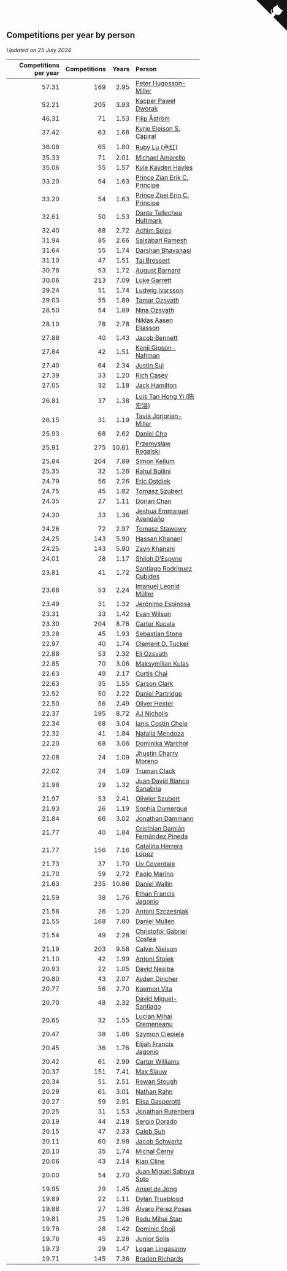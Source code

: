 ## Competitions per year by person

*Updated on 25 July 2024*

| Competitions per year | Competitions | Years | Person |
| ---: | ---: | ---: | :--- |
| 57.31 | 169 | 2.95 | [Peter Hugosson-Miller](https://www.worldcubeassociation.org/persons/2021HUGO01) |
| 52.21 | 205 | 3.93 | [Kacper Paweł Dworak](https://www.worldcubeassociation.org/persons/2020DWOR01) |
| 46.31 | 71 | 1.53 | [Filip Åström](https://www.worldcubeassociation.org/persons/2023ASTR01) |
| 37.42 | 63 | 1.68 | [Kyrie Eleison S. Capiral](https://www.worldcubeassociation.org/persons/2022CAPI02) |
| 36.08 | 65 | 1.80 | [Ruby Lu (卢红)](https://www.worldcubeassociation.org/persons/2022LURU01) |
| 35.33 | 71 | 2.01 | [Michael Amarello](https://www.worldcubeassociation.org/persons/2022AMAR09) |
| 35.06 | 55 | 1.57 | [Kyle Kayden Hayles](https://www.worldcubeassociation.org/persons/2022HAYL02) |
| 33.20 | 54 | 1.63 | [Prince Zian Erik C. Principe](https://www.worldcubeassociation.org/persons/2022PRIN08) |
| 33.20 | 54 | 1.63 | [Prince Zoei Erin C. Principe](https://www.worldcubeassociation.org/persons/2022PRIN09) |
| 32.61 | 50 | 1.53 | [Dante Tellechea Hultmark](https://www.worldcubeassociation.org/persons/2023HULT01) |
| 32.40 | 88 | 2.72 | [Achim Spies](https://www.worldcubeassociation.org/persons/2021SPIE01) |
| 31.94 | 85 | 2.66 | [Saisabari Ramesh](https://www.worldcubeassociation.org/persons/2021RAME01) |
| 31.64 | 55 | 1.74 | [Darshan Bhavanasi](https://www.worldcubeassociation.org/persons/2022BHAV01) |
| 31.10 | 47 | 1.51 | [Taj Bressert](https://www.worldcubeassociation.org/persons/2023BRES01) |
| 30.78 | 53 | 1.72 | [August Barnard](https://www.worldcubeassociation.org/persons/2022BARN21) |
| 30.06 | 213 | 7.09 | [Luke Garrett](https://www.worldcubeassociation.org/persons/2017GARR05) |
| 29.24 | 51 | 1.74 | [Ludwig Ivarsson](https://www.worldcubeassociation.org/persons/2022IVAR01) |
| 29.03 | 55 | 1.89 | [Tamar Ozsvath](https://www.worldcubeassociation.org/persons/2022OZSV04) |
| 28.50 | 54 | 1.89 | [Nina Ozsvath](https://www.worldcubeassociation.org/persons/2022OZSV03) |
| 28.10 | 78 | 2.78 | [Niklas Aasen Eliasson](https://www.worldcubeassociation.org/persons/2021ELIA01) |
| 27.88 | 40 | 1.43 | [Jacob Bennett](https://www.worldcubeassociation.org/persons/2023BENN04) |
| 27.84 | 42 | 1.51 | [Kenji Gipson-Nahman](https://www.worldcubeassociation.org/persons/2023GIPS01) |
| 27.40 | 64 | 2.34 | [Justin Sui](https://www.worldcubeassociation.org/persons/2022SUIJ01) |
| 27.39 | 33 | 1.20 | [Rich Casey](https://www.worldcubeassociation.org/persons/2023CASE06) |
| 27.05 | 32 | 1.18 | [Jack Hamilton](https://www.worldcubeassociation.org/persons/2023HAMI08) |
| 26.81 | 37 | 1.38 | [Luis Tan Hong Yi (陈宏溢)](https://www.worldcubeassociation.org/persons/2023YILU01) |
| 26.15 | 31 | 1.19 | [Tavia Jorjorian-Miller](https://www.worldcubeassociation.org/persons/2023JORJ01) |
| 25.93 | 68 | 2.62 | [Daniel Cho](https://www.worldcubeassociation.org/persons/2021CHOD01) |
| 25.91 | 275 | 10.61 | [Przemysław Rogalski](https://www.worldcubeassociation.org/persons/2013ROGA02) |
| 25.84 | 204 | 7.89 | [Simon Kellum](https://www.worldcubeassociation.org/persons/2016KELL12) |
| 25.35 | 32 | 1.26 | [Rahul Bollini](https://www.worldcubeassociation.org/persons/2023BOLL01) |
| 24.79 | 56 | 2.26 | [Eric Ostdiek](https://www.worldcubeassociation.org/persons/2022OSTD01) |
| 24.75 | 45 | 1.82 | [Tomasz Szubert](https://www.worldcubeassociation.org/persons/2022SZUB02) |
| 24.35 | 27 | 1.11 | [Dorian Chan](https://www.worldcubeassociation.org/persons/2023DORI01) |
| 24.30 | 33 | 1.36 | [Jeshua Emmanuel Avendaño](https://www.worldcubeassociation.org/persons/2023AVEN01) |
| 24.26 | 72 | 2.97 | [Tomasz Stawowy](https://www.worldcubeassociation.org/persons/2021STAW01) |
| 24.25 | 143 | 5.90 | [Hassan Khanani](https://www.worldcubeassociation.org/persons/2018KHAN26) |
| 24.25 | 143 | 5.90 | [Zayn Khanani](https://www.worldcubeassociation.org/persons/2018KHAN28) |
| 24.01 | 28 | 1.17 | [Shiloh D’Espyne](https://www.worldcubeassociation.org/persons/2023DESP01) |
| 23.81 | 41 | 1.72 | [Santiago Rodríguez Cubides](https://www.worldcubeassociation.org/persons/2022CUBI01) |
| 23.66 | 53 | 2.24 | [Imanuel Leonid Müller](https://www.worldcubeassociation.org/persons/2022MULL02) |
| 23.49 | 31 | 1.32 | [Jerónimo Espinosa](https://www.worldcubeassociation.org/persons/2023ESPI07) |
| 23.31 | 33 | 1.42 | [Evan Wilson](https://www.worldcubeassociation.org/persons/2023WILS11) |
| 23.30 | 204 | 8.76 | [Carter Kucala](https://www.worldcubeassociation.org/persons/2015KUCA01) |
| 23.28 | 45 | 1.93 | [Sebastian Stone](https://www.worldcubeassociation.org/persons/2022STON09) |
| 22.97 | 40 | 1.74 | [Clement D. Tucker](https://www.worldcubeassociation.org/persons/2022TUCK09) |
| 22.88 | 53 | 2.32 | [Eli Ozsvath](https://www.worldcubeassociation.org/persons/2022OZSV01) |
| 22.85 | 70 | 3.06 | [Maksymilian Kulas](https://www.worldcubeassociation.org/persons/2021KULA02) |
| 22.63 | 49 | 2.17 | [Curtis Chai](https://www.worldcubeassociation.org/persons/2022CHAI02) |
| 22.63 | 35 | 1.55 | [Carson Clark](https://www.worldcubeassociation.org/persons/2023CLAR02) |
| 22.52 | 50 | 2.22 | [Daniel Partridge](https://www.worldcubeassociation.org/persons/2022PART02) |
| 22.50 | 56 | 2.49 | [Oliver Hexter](https://www.worldcubeassociation.org/persons/2022HEXT01) |
| 22.37 | 195 | 8.72 | [AJ Nicholls](https://www.worldcubeassociation.org/persons/2015NICH04) |
| 22.34 | 68 | 3.04 | [Ianis Costin Chele](https://www.worldcubeassociation.org/persons/2021CHEL01) |
| 22.32 | 41 | 1.84 | [Natalia Mendoza](https://www.worldcubeassociation.org/persons/2022MEND24) |
| 22.20 | 68 | 3.06 | [Dominika Warchoł](https://www.worldcubeassociation.org/persons/2021WARC01) |
| 22.08 | 24 | 1.09 | [Jhustin Charry Moreno](https://www.worldcubeassociation.org/persons/2023MORE20) |
| 22.02 | 24 | 1.09 | [Truman Clack](https://www.worldcubeassociation.org/persons/2023CLAC02) |
| 21.98 | 29 | 1.32 | [Juan David Blanco Sanabria](https://www.worldcubeassociation.org/persons/2023SANA04) |
| 21.97 | 53 | 2.41 | [Oliwier Szubert](https://www.worldcubeassociation.org/persons/2022SZUB01) |
| 21.93 | 26 | 1.19 | [Sophia Dumergue](https://www.worldcubeassociation.org/persons/2023DUME02) |
| 21.84 | 66 | 3.02 | [Jonathan Dammann](https://www.worldcubeassociation.org/persons/2021DAMM01) |
| 21.77 | 40 | 1.84 | [Cristhian Damián Fernández Pineda](https://www.worldcubeassociation.org/persons/2022PINE05) |
| 21.77 | 156 | 7.16 | [Catalina Herrera López](https://www.worldcubeassociation.org/persons/2017LOPE31) |
| 21.73 | 37 | 1.70 | [Liv Coverdale](https://www.worldcubeassociation.org/persons/2022COVE02) |
| 21.70 | 59 | 2.72 | [Paolo Marino](https://www.worldcubeassociation.org/persons/2021MARI04) |
| 21.63 | 235 | 10.86 | [Daniel Wallin](https://www.worldcubeassociation.org/persons/2013WALL03) |
| 21.59 | 38 | 1.76 | [Ethan Francis Jagonio](https://www.worldcubeassociation.org/persons/2022JAGO03) |
| 21.58 | 26 | 1.20 | [Antoni Szcześniak](https://www.worldcubeassociation.org/persons/2023SZCZ04) |
| 21.55 | 168 | 7.80 | [Daniel Mullen](https://www.worldcubeassociation.org/persons/2016MULL04) |
| 21.54 | 49 | 2.28 | [Christofor Gabriel Costea](https://www.worldcubeassociation.org/persons/2022COST03) |
| 21.19 | 203 | 9.58 | [Calvin Nielson](https://www.worldcubeassociation.org/persons/2014NIEL03) |
| 21.10 | 42 | 1.99 | [Antoni Stojek](https://www.worldcubeassociation.org/persons/2022STOJ03) |
| 20.93 | 22 | 1.05 | [David Nesiba](https://www.worldcubeassociation.org/persons/2023NESI01) |
| 20.80 | 43 | 2.07 | [Ayden Dincher](https://www.worldcubeassociation.org/persons/2022DINC01) |
| 20.77 | 56 | 2.70 | [Kaemon Vita](https://www.worldcubeassociation.org/persons/2021VITA01) |
| 20.70 | 48 | 2.32 | [David Miguel-Santiago](https://www.worldcubeassociation.org/persons/2022MIGU02) |
| 20.65 | 32 | 1.55 | [Lucian Mihai Cremeneanu](https://www.worldcubeassociation.org/persons/2023CREM01) |
| 20.47 | 38 | 1.86 | [Szymon Ciepiela](https://www.worldcubeassociation.org/persons/2022CIEP01) |
| 20.45 | 36 | 1.76 | [Elijah Francis Jagonio](https://www.worldcubeassociation.org/persons/2022JAGO02) |
| 20.42 | 61 | 2.99 | [Carter Williams](https://www.worldcubeassociation.org/persons/2021WILL06) |
| 20.37 | 151 | 7.41 | [Max Siauw](https://www.worldcubeassociation.org/persons/2017SIAU02) |
| 20.34 | 51 | 2.51 | [Rowan Stough](https://www.worldcubeassociation.org/persons/2022STOU01) |
| 20.29 | 61 | 3.01 | [Nathan Rahn](https://www.worldcubeassociation.org/persons/2021RAHN01) |
| 20.27 | 59 | 2.91 | [Elisa Gasperotti](https://www.worldcubeassociation.org/persons/2021GASP01) |
| 20.25 | 31 | 1.53 | [Jonathan Rutenberg](https://www.worldcubeassociation.org/persons/2023RUTE01) |
| 20.19 | 44 | 2.18 | [Sergio Dorado](https://www.worldcubeassociation.org/persons/2022CORR05) |
| 20.15 | 47 | 2.33 | [Caleb Suh](https://www.worldcubeassociation.org/persons/2022SUHC01) |
| 20.11 | 60 | 2.98 | [Jacob Schwartz](https://www.worldcubeassociation.org/persons/2021SCHW01) |
| 20.10 | 35 | 1.74 | [Michal Černý](https://www.worldcubeassociation.org/persons/2022CERN03) |
| 20.06 | 43 | 2.14 | [Kian Cline](https://www.worldcubeassociation.org/persons/2022CLIN01) |
| 20.00 | 54 | 2.70 | [Juan Miguel Saboya Soto](https://www.worldcubeassociation.org/persons/2021SOTO01) |
| 19.95 | 29 | 1.45 | [Ansel de Jong](https://www.worldcubeassociation.org/persons/2023JONG01) |
| 19.89 | 22 | 1.11 | [Dylan Trueblood](https://www.worldcubeassociation.org/persons/2023TRUE02) |
| 19.88 | 27 | 1.36 | [Álvaro Pérez Posas](https://www.worldcubeassociation.org/persons/2023POSA01) |
| 19.81 | 25 | 1.26 | [Radu Mihai Stan](https://www.worldcubeassociation.org/persons/2023STAN09) |
| 19.78 | 28 | 1.42 | [Dominic Shoji](https://www.worldcubeassociation.org/persons/2023SHOJ01) |
| 19.76 | 45 | 2.28 | [Junior Solis](https://www.worldcubeassociation.org/persons/2022SOLI03) |
| 19.73 | 29 | 1.47 | [Logan Lingasamy](https://www.worldcubeassociation.org/persons/2023LING02) |
| 19.71 | 145 | 7.36 | [Braden Richards](https://www.worldcubeassociation.org/persons/2017RICH02) |


<a href="https://github.com/jonatanklosko/wca_statistics" class="github-corner" aria-label="View source on Github"><svg width="80" height="80" viewBox="0 0 250 250" style="fill:#151513; color:#fff; position: absolute; top: 0; border: 0; right: 0;" aria-hidden="true"><path d="M0,0 L115,115 L130,115 L142,142 L250,250 L250,0 Z"></path><path d="M128.3,109.0 C113.8,99.7 119.0,89.6 119.0,89.6 C122.0,82.7 120.5,78.6 120.5,78.6 C119.2,72.0 123.4,76.3 123.4,76.3 C127.3,80.9 125.5,87.3 125.5,87.3 C122.9,97.6 130.6,101.9 134.4,103.2" fill="currentColor" style="transform-origin: 130px 106px;" class="octo-arm"></path><path d="M115.0,115.0 C114.9,115.1 118.7,116.5 119.8,115.4 L133.7,101.6 C136.9,99.2 139.9,98.4 142.2,98.6 C133.8,88.0 127.5,74.4 143.8,58.0 C148.5,53.4 154.0,51.2 159.7,51.0 C160.3,49.4 163.2,43.6 171.4,40.1 C171.4,40.1 176.1,42.5 178.8,56.2 C183.1,58.6 187.2,61.8 190.9,65.4 C194.5,69.0 197.7,73.2 200.1,77.6 C213.8,80.2 216.3,84.9 216.3,84.9 C212.7,93.1 206.9,96.0 205.4,96.6 C205.1,102.4 203.0,107.8 198.3,112.5 C181.9,128.9 168.3,122.5 157.7,114.1 C157.9,116.9 156.7,120.9 152.7,124.9 L141.0,136.5 C139.8,137.7 141.6,141.9 141.8,141.8 Z" fill="currentColor" class="octo-body"></path></svg></a><style>.github-corner:hover .octo-arm{animation:octocat-wave 560ms ease-in-out}@keyframes octocat-wave{0%,100%{transform:rotate(0)}20%,60%{transform:rotate(-25deg)}40%,80%{transform:rotate(10deg)}}@media (max-width:500px){.github-corner:hover .octo-arm{animation:none}.github-corner .octo-arm{animation:octocat-wave 560ms ease-in-out}}</style>
